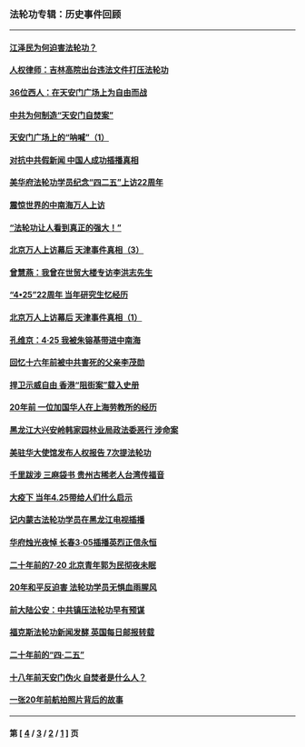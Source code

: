### 法轮功专辑：历史事件回顾
---
#### [江泽民为何迫害法轮功？](../../pages/nf5793/n13876324.md?03240430) 
#### [人权律师：吉林高院出台违法文件打压法轮功](../../pages/nf5793/n13825665.md?03240430) 
#### [36位西人：在天安门广场上为自由而战](../../pages/nf5793/n13390029.md?03240430) 
#### [中共为何制造“天安门自焚案”](../../pages/nf5793/n13183270.md?03240430) 
#### [天安门广场上的“呐喊”（1）](../../pages/nf5793/n13105277.md?03240430) 
#### [对抗中共假新闻 中国人成功插播真相](../../pages/nf5793/n12910618.md?03240430) 
#### [美华府法轮功学员纪念“四二五”上访22周年](../../pages/nf5793/n12904445.md?03240430) 
#### [震惊世界的中南海万人上访](../../pages/nf5793/n12903976.md?03240430) 
#### [“法轮功让人看到真正的强大！”](../../pages/nf5793/n12903195.md?03240430) 
#### [北京万人上访幕后 天津事件真相（3）](../../pages/nf5793/n12902807.md?03240430) 
#### [曾慧燕：我曾在世贸大楼专访李洪志先生](../../pages/nf5793/n12898729.md?03240430) 
#### [“4•25”22周年 当年研究生忆经历](../../pages/nf5793/n12894152.md?03240430) 
#### [北京万人上访幕后 天津事件真相（1）](../../pages/nf5793/n12885174.md?03240430) 
#### [孔维京：4·25 我被朱镕基带进中南海](../../pages/nf5793/n12864987.md?03240430) 
#### [回忆十六年前被中共害死的父亲李茂勋](../../pages/nf5793/n12880270.md?03240430) 
#### [捍卫示威自由 香港“阻街案”载入史册](../../pages/nf5793/n12811245.md?03240430) 
#### [20年前 一位加国华人在上海劳教所的经历](../../pages/nf5793/n12707932.md?03240430) 
#### [黑龙江大兴安岭韩家园林业局政法委恶行 涉命案](../../pages/nf5793/n12622815.md?03240430) 
#### [美驻华大使馆发布人权报告 7次提法轮功](../../pages/nf5793/n12520541.md?03240430) 
#### [千里跋涉 三麻袋书 贵州古稀老人台湾传福音](../../pages/nf5793/n12198750.md?03240430) 
#### [大疫下 当年4.25带给人们什么启示](../../pages/nf5793/n12058565.md?03240430) 
#### [记内蒙古法轮功学员在黑龙江电视插播](../../pages/nf5793/n11699194.md?03240430) 
#### [华府烛光夜悼 长春3·05插播英烈正信永恒](../../pages/nf5793/n11397432.md?03240430) 
#### [二十年前的7·20 北京青年郭为民彻夜未眠](../../pages/nf5793/n11354195.md?03240430) 
#### [20年和平反迫害 法轮功学员无惧血雨腥风](../../pages/nf5793/n11348279.md?03240430) 
#### [前大陆公安：中共镇压法轮功早有预谋](../../pages/nf5793/n11352168.md?03240430) 
#### [福克斯法轮功新闻发酵  英国每日邮报转载](../../pages/nf5793/n11285952.md?03240430) 
#### [二十年前的“四·二五”](../../pages/nf5793/n11207639.md?03240430) 
#### [十八年前天安门伪火 自焚者是什么人？](../../pages/nf5793/n10996556.md?03240430) 
#### [一张20年前航拍照片背后的故事](../../pages/nf5793/n10693797.md?03240430) 

---
#### 第 [ [4](./4.md?03240430) / [3](./3.md?03240430) / [2](./2.md?03240430) / [1](./1.md?03240430) ] 页
